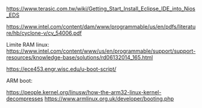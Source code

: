 https://www.terasic.com.tw/wiki/Getting_Start_Install_Eclipse_IDE_into_Nios_EDS

https://www.intel.com/content/dam/www/programmable/us/en/pdfs/literature/hb/cyclone-v/cv_54006.pdf

Limite RAM linux:
https://www.intel.com/content/www/us/en/programmable/support/support-resources/knowledge-base/solutions/rd06132014_165.html

https://ece453.engr.wisc.edu/u-boot-script/

ARM boot:

https://people.kernel.org/linusw/how-the-arm32-linux-kernel-decompresses
https://www.armlinux.org.uk/developer/booting.php
